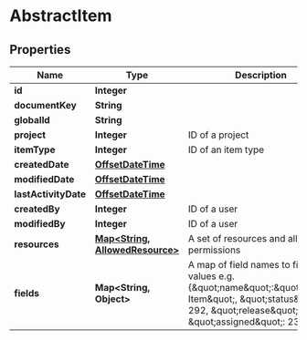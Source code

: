 
# AbstractItem

## Properties
Name | Type | Description | Notes
------------ | ------------- | ------------- | -------------
**id** | **Integer** |  | 
**documentKey** | **String** |  | 
**globalId** | **String** |  | 
**project** | **Integer** | ID of a project | 
**itemType** | **Integer** | ID of an item type | 
**createdDate** | [**OffsetDateTime**](OffsetDateTime.md) |  | 
**modifiedDate** | [**OffsetDateTime**](OffsetDateTime.md) |  | 
**lastActivityDate** | [**OffsetDateTime**](OffsetDateTime.md) |  | 
**createdBy** | **Integer** | ID of a user | 
**modifiedBy** | **Integer** | ID of a user | 
**resources** | [**Map&lt;String, AllowedResource&gt;**](AllowedResource.md) | A set of resources and allowed permissions | 
**fields** | **Map&lt;String, Object&gt;** | A map of field names to field values e.g. {\&quot;name\&quot;:\&quot;Sample Item\&quot;, \&quot;status\&quot;: 292, \&quot;release\&quot;: 2, \&quot;assigned\&quot;: 23} | 



